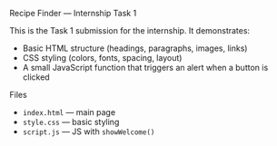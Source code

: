 Recipe Finder — Internship Task 1

This is the Task 1 submission for the internship. It demonstrates:

- Basic HTML structure (headings, paragraphs, images, links)
- CSS styling (colors, fonts, spacing, layout)
- A small JavaScript function that triggers an alert when a button is clicked

Files
- `index.html` — main page
- `style.css` — basic styling
- `script.js` — JS with `showWelcome()`

